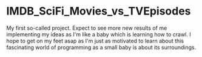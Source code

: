 # IMDB_SciFi_Movies_vs_TVEpisodes

My first so-called project. Expect to see more new results of me implementing my ideas as I'm like a baby which is learning how to crawl. I hope to get on my feet asap as I'm just as motivated to learn about this fascinating world of programming as a small baby is about its surroundings.
